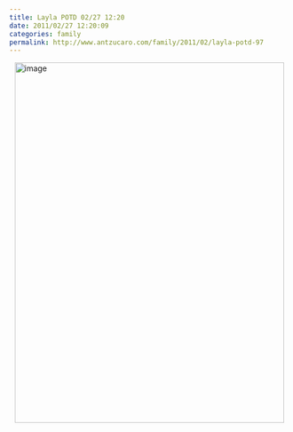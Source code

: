 ```yaml
---
title: Layla POTD 02/27 12:20
date: 2011/02/27 12:20:09
categories: family
permalink: http://www.antzucaro.com/family/2011/02/layla-potd-97
---
```

<img src="http://media.antzucaro.com/uploads/2011/02/IMG_20110227_122009.jpg" width="485px" height="650px" alt="image" style="display: block; margin-right: auto; margin-left: auto;">